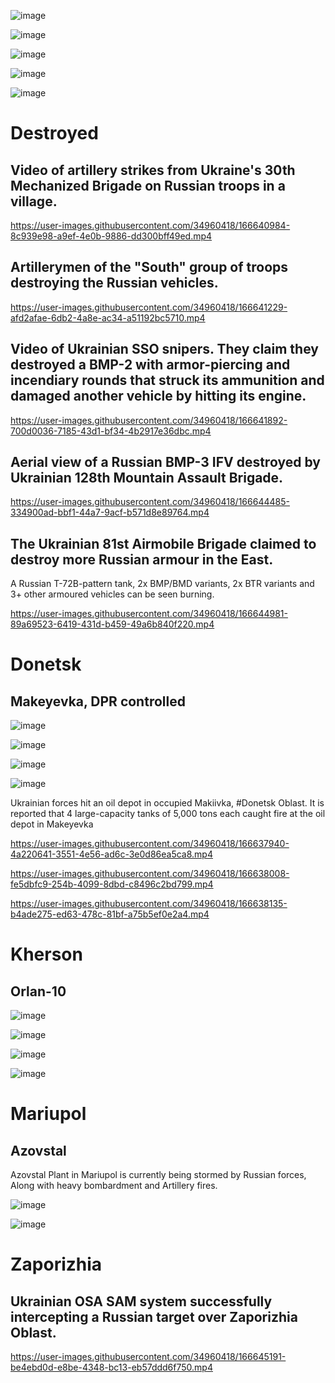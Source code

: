 ![image](https://user-images.githubusercontent.com/34960418/166642117-4e1d1e16-6b37-40fe-955f-2ab508654908.png)

![image](https://user-images.githubusercontent.com/34960418/166638741-6afb0290-908a-4926-99bf-770ee672ee87.png)

![image](https://user-images.githubusercontent.com/34960418/166643513-e88b193c-5c39-437b-9c62-726eb51637ac.png)

![image](https://user-images.githubusercontent.com/34960418/166643562-9e0655c9-0c70-4f40-bc59-ee14a72ccc12.png)

![image](https://user-images.githubusercontent.com/34960418/166643582-8d9ca3d4-7872-460f-9a5b-53760818b730.png)


# Destroyed

## Video of artillery strikes from Ukraine's 30th Mechanized Brigade on Russian troops in a village.

https://user-images.githubusercontent.com/34960418/166640984-8c939e98-a9ef-4e0b-9886-dd300bff49ed.mp4


## Artillerymen of the "South" group of troops destroying the Russian vehicles.

https://user-images.githubusercontent.com/34960418/166641229-afd2afae-6db2-4a8e-ac34-a51192bc5710.mp4


## Video of Ukrainian SSO snipers. They claim they destroyed a BMP-2 with armor-piercing and incendiary rounds that struck its ammunition and damaged another vehicle by hitting its engine.

https://user-images.githubusercontent.com/34960418/166641892-700d0036-7185-43d1-bf34-4b2917e36dbc.mp4


## Aerial view of a Russian BMP-3 IFV destroyed by Ukrainian 128th Mountain Assault Brigade.

https://user-images.githubusercontent.com/34960418/166644485-334900ad-bbf1-44a7-9acf-b571d8e89764.mp4


## The Ukrainian 81st Airmobile Brigade claimed to destroy more Russian armour in the East. 

A Russian T-72B-pattern tank, 2x BMP/BMD variants, 2x BTR variants and 3+ other armoured vehicles can be seen burning.

https://user-images.githubusercontent.com/34960418/166644981-89a69523-6419-431d-b459-49a6b840f220.mp4


# Donetsk

## Makeyevka, DPR controlled

![image](https://user-images.githubusercontent.com/34960418/166736789-bbc81c36-cf80-45b0-8771-86497d0ecced.png)

![image](https://user-images.githubusercontent.com/34960418/166638089-54700340-2b9b-40f1-9811-d25a5c63db6b.png)

![image](https://user-images.githubusercontent.com/34960418/166736877-e57b72ae-d45f-4907-a5e0-149ef68b85c0.png)

![image](https://user-images.githubusercontent.com/34960418/166736995-fc82d6d6-4b3c-4dba-9ab2-d3d25e1b772f.png)

Ukrainian forces hit an oil depot in occupied Makiivka, #Donetsk Oblast. It is reported that 4 large-capacity tanks of 5,000 tons each caught fire at the oil depot in Makeyevka

https://user-images.githubusercontent.com/34960418/166637940-4a220641-3551-4e56-ad6c-3e0d86ea5ca8.mp4

https://user-images.githubusercontent.com/34960418/166638008-fe5dbfc9-254b-4099-8dbd-c8496c2bd799.mp4

https://user-images.githubusercontent.com/34960418/166638135-b4ade275-ed63-478c-81bf-a75b5ef0e2a4.mp4


# Kherson

## Orlan-10

![image](https://user-images.githubusercontent.com/34960418/166737510-188e221b-5d80-4d31-bcb5-d41a3c143f1e.png)

![image](https://user-images.githubusercontent.com/34960418/166737555-6b195171-3567-408d-9f07-0c3c5a623055.png)

![image](https://user-images.githubusercontent.com/34960418/166737603-af0fd470-8c0e-4f59-b8d0-41cd5cc84a2e.png)

![image](https://user-images.githubusercontent.com/34960418/166738290-a5d1e8b7-16f1-4c91-93a8-d5c6430045e3.png)


# Mariupol

## Azovstal

Azovstal Plant in Mariupol is currently being stormed by Russian forces, Along with heavy bombardment and Artillery fires.

![image](https://user-images.githubusercontent.com/34960418/166740684-a1279a6e-12c0-41aa-b6c9-d7e98edba835.png)

![image](https://user-images.githubusercontent.com/34960418/166740693-807f5e53-32cb-4411-a19d-2c5740de9408.png)


# Zaporizhia 

## Ukrainian OSA SAM system successfully intercepting a Russian target over Zaporizhia Oblast.

https://user-images.githubusercontent.com/34960418/166645191-be4ebd0d-e8be-4348-bc13-eb57ddd6f750.mp4


